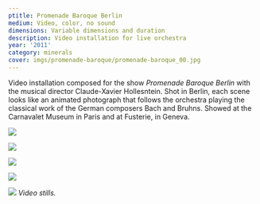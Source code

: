 ```yaml
---
ptitle: Promenade Baroque Berlin
medium: Video, color, no sound
dimensions: Variable dimensions and duration
description: Video installation for live orchestra
year: '2011'
category: minerals
cover: imgs/promenade-baroque/promenade-baroque_00.jpg
---
```

Video installation composed for the show _Promenade Baroque Berlin_ with the musical director Claude-Xavier Hollesntein. Shot in Berlin, each scene looks like an animated photograph that follows the orchestra playing the classical work of the German composers Bach and Bruhns. Showed at the Carnavalet Museum in Paris and at Fusterie, in Geneva.

![]({{site.baseurl}}/imgs/promenade-baroque/promenade-baroque_01.jpg)

![]({{site.baseurl}}/imgs/promenade-baroque/promenade-baroque_02.jpg)

![]({{site.baseurl}}/imgs/promenade-baroque/promenade-baroque_03.jpg)

![]({{site.baseurl}}/imgs/promenade-baroque/promenade-baroque_04.jpg)

![]({{site.baseurl}}/imgs/promenade-baroque/promenade-baroque_05.jpg)
_Video stills._

